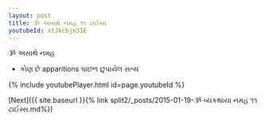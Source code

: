 ```yaml
---
layout: post
title: ૐ અસાથે નમહ ૧૧ ટાઈમ્સ
youtubeId: xtJkcbjn31E
---
```

 
 
 ૐ અસાથે નમહ  
 
 -  કોણ છે apparitions પાછળ છુપાયેલ સત્ય 
 
  
 
  
 
 
 
 
 
 


{% include youtubePlayer.html id=page.youtubeId %}
 
[Next]({{ site.baseurl }}{% link  split2/_posts/2015-01-19-ૐ વ્યકથાયા નમહ ૧૧ ટાઈમ્સ.md%})
 
